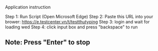 Application instruction

Step 1: Run Script (Open Microsoft Edge)
Step 2: Paste this URL into your brower: https://e.testcenter.vn/t/testthutyping
Step 3: login and wait for loading wed
Step 4: click input box and press "backspace" to run
## Note: Press "Enter" to stop
